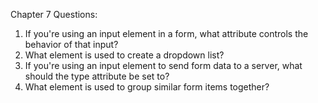 Chapter 7 Questions:

1. If you're using an input element in a form, what attribute controls the behavior of that input?
2. What element is used to create a dropdown list?
3. If you're using an input element to send form data to a server, what should the type attribute be set to?
4. What element is used to group similar form items together?
